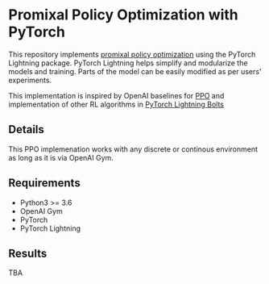 # Promixal Policy Optimization with PyTorch  
This repository implements [promixal policy optimization](https://arxiv.org/abs/1707.06347) using the PyTorch Lightning package. 
PyTorch Lightning helps simplify and modularize the models and training. Parts of the model can be easily modified as per users' experiments. 

This implementation is inspired by OpenAI baselines for [PPO](https://github.com/openai/baselines/tree/master/baselines/ppo2) and implementation 
of other RL algorithms in [PyTorch Lightning Bolts](https://github.com/PyTorchLightning/pytorch-lightning-bolts/)

## Details 
This PPO implemenation works with any discrete or continous environment as long as it is via OpenAI Gym. 

## Requirements 
* Python3 >= 3.6 
* OpenAI Gym 
* PyTorch
* PyTorch Lightning 

## Results 
TBA
